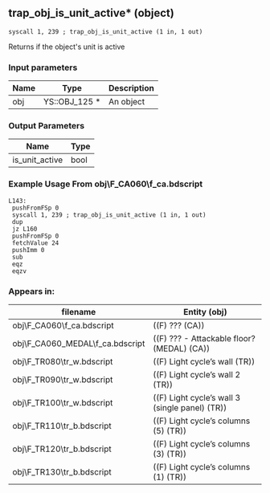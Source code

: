 ## trap_obj_is_unit_active* (object)

`syscall 1, 239 ; trap_obj_is_unit_active (1 in, 1 out)`

Returns if the object's unit is active

### Input parameters
| Name | Type | Description
|------|------|------------
| obj   | YS::OBJ_125 *   | An object


### Output Parameters
| Name | Type
|------|-----
| is_unit_active   | bool   
### Example Usage From obj\F_CA060\f_ca.bdscript
```plaintext
L143:
 pushFromFSp 0
 syscall 1, 239 ; trap_obj_is_unit_active (1 in, 1 out)
 dup 
 jz L160
 pushFromFSp 0
 fetchValue 24
 pushImm 0
 sub 
 eqz 
 eqzv
```


### Appears in:
| filename | Entity (obj)
|----------|-------------
| obj\F_CA060\f_ca.bdscript       | ((F) ??? (CA))          
| obj\F_CA060_MEDAL\f_ca.bdscript       | ((F) ??? - Attackable floor? (MEDAL) (CA))          
| obj\F_TR080\tr_w.bdscript       | ((F) Light cycle’s wall (TR))          
| obj\F_TR090\tr_w.bdscript       | ((F) Light cycle’s wall 2 (TR))          
| obj\F_TR100\tr_w.bdscript       | ((F) Light cycle’s wall 3 (single panel) (TR))          
| obj\F_TR110\tr_b.bdscript       | ((F) Light cycle’s columns (5) (TR))          
| obj\F_TR120\tr_b.bdscript       | ((F) Light cycle’s columns (3) (TR))          
| obj\F_TR130\tr_b.bdscript       | ((F) Light cycle’s columns (1) (TR))          



